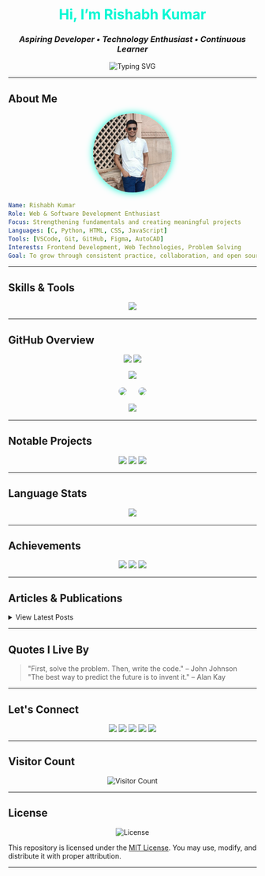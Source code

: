 <h1 align="center" style="color:#00F7D3;">Hi, I’m <span style="color:#00F7D3;">Rishabh Kumar</span></h1>
<h3 align="center"><em>Aspiring Developer • Technology Enthusiast • Continuous Learner</em></h3>
<p align="center">
  <img src="https://readme-typing-svg.demolab.com?font=Fira+Code&weight=500&duration=3000&pause=500&color=00F7D3&center=true&vCenter=true&width=600&lines=Hello,+I'm+Rishabh+Kumar;Beginner+Web+Developer;Passionate+about+learning+and+building;Exploring+Python,+JavaScript,+and+Web+Development" alt="Typing SVG" />
</p>
<hr/>

## About Me

<p align="center">
  <img src="rishabh.jpg" alt="Rishabh Kumar" width="160" style="border-radius: 50%; box-shadow: 0 0 15px #00f7d3;">
</p>

```yaml
Name: Rishabh Kumar
Role: Web & Software Development Enthusiast
Focus: Strengthening fundamentals and creating meaningful projects
Languages: [C, Python, HTML, CSS, JavaScript]
Tools: [VSCode, Git, GitHub, Figma, AutoCAD]
Interests: Frontend Development, Web Technologies, Problem Solving
Goal: To grow through consistent practice, collaboration, and open source
```

---

## Skills & Tools

<p align="center">
  <img src="https://skillicons.dev/icons?i=python,c,js,html,css,git,github,bash,vscode,flask,react,bootstrap,tailwind,nodejs,mysql,postgres,mongodb,figma,autocad,linux,windows&theme=dark" />
</p>

---

## GitHub Overview

<div align="center">
  <img height="170" src="https://github-readme-stats.vercel.app/api?username=rishabhkumaar&show_icons=true&theme=tokyonight&count_private=true" />
  <img height="170" src="https://github-readme-streak-stats.herokuapp.com/?user=rishabhkumaar&theme=tokyonight" />
  <!-- <img height="170" src="https://streak-stats.demolab.com/?user=rishabhkumaar&theme=tokyonight" /> -->
</div>

<p align="center">
  <img src="https://github-readme-activity-graph.vercel.app/graph?username=rishabhkumaar&theme=tokyo-night&area=true&hide_border=true" />
</p>

<p align="center">
  <img style="height: 200px; margin-right: 20px; border-radius: 12px;" src="https://github-stats-alpha.vercel.app/api/?username=rishabhkumaar&cc=1a1b27&tc=fff&ic=00f7d3&bc=000" />
  <img style="height: 200px; border-radius: 12px;" src="https://github-readme-stats.vercel.app/api/top-langs/?username=rishabhkumaar&layout=compact&theme=tokyonight" />
</p>

<p align="center">
  <img src="https://github-profile-trophy.vercel.app/?username=rishabhkumaar&theme=tokyonight&no-frame=true&column=6" />
</p>

---

## Notable Projects

<p align="center">
  <a href="https://github.com/rishabhkumaar/python"><img src="https://github-readme-stats.vercel.app/api/pin/?username=rishabhkumaar&repo=python&theme=tokyonight" /></a>
  <a href="https://github.com/rishabhkumaar/html"><img src="https://github-readme-stats.vercel.app/api/pin/?username=rishabhkumaar&repo=html&theme=tokyonight" /></a>
  <a href="https://github.com/rishabhkumaar/markdown"><img src="https://github-readme-stats.vercel.app/api/pin/?username=rishabhkumaar&repo=markdown&theme=tokyonight" /></a>
</p>

---

## Language Stats

<p align="center">
  <img src="https://github-readme-stats.vercel.app/api/top-langs/?username=rishabhkumaar&layout=compact&theme=tokyonight&langs_count=6" />
</p>

---

## Achievements

<p align="center">
  <img src="https://github-profile-summary-cards.vercel.app/api/cards/profile-details?username=rishabhkumaar&theme=tokyonight" />
  <img src="https://github-profile-summary-cards.vercel.app/api/cards/repos-per-language?username=rishabhkumaar&theme=tokyonight" />
  <img src="https://github-profile-summary-cards.vercel.app/api/cards/most-commit-language?username=rishabhkumaar&theme=tokyonight" />
</p>

---

## Articles & Publications

<details>
  <summary>View Latest Posts</summary>
  <p align="center">
    <a href="https://dev.to/rishabhkumaar"><img src="https://github-readme-medium-recent-article.vercel.app/medium/@rishabhkumaar/0" alt="Recent Article 1"></a>
    <a href="https://dev.to/rishabhkumaar"><img src="https://github-readme-medium-recent-article.vercel.app/medium/@rishabhkumaar/1" alt="Recent Article 2"></a>
  </p>
</details>

---

## Quotes I Live By

> "First, solve the problem. Then, write the code." – John Johnson  
> "The best way to predict the future is to invent it." – Alan Kay

---

## Let's Connect

<p align="center">
  <a href="https://github.com/rishabhkumaar"><img src="https://img.shields.io/badge/GitHub-rishabhkumaar-24292e?style=for-the-badge&logo=github&logoColor=white"/></a>
  <a href="https://www.linkedin.com/in/rishabhkumaar"><img src="https://img.shields.io/badge/LinkedIn-rishabhkumaar-0077b5?style=for-the-badge&logo=linkedin&logoColor=white"/></a>
  <a href="https://instagram.com/rishabhkumaaaar"><img src="https://img.shields.io/badge/Instagram-rishabhkumaaaar-e1306c?style=for-the-badge&logo=instagram&logoColor=white"/></a>
  <a href="https://www.youtube.com/@rishabhkumaar"><img src="https://img.shields.io/badge/YouTube-rishabhkumaar-ff0000?style=for-the-badge&logo=youtube&logoColor=white"/></a>
  <a href="https://leetcode.com/rishabhkumaar"><img src="https://img.shields.io/badge/LeetCode-rishabhkumaar-FFA116?style=for-the-badge&logo=leetcode&logoColor=black"/></a>
</p>

---

## Visitor Count

<p align="center">
  <img src="https://komarev.com/ghpvc/?username=rishabhkumaar&style=for-the-badge&color=29B6F6" alt="Visitor Count"/>
</p>

---

## License

<p align="center">
  <img src="https://img.shields.io/github/license/rishabhkumaar/html?style=for-the-badge&color=29B6F6" alt="License"/>
</p>

This repository is licensed under the [MIT License](LICENSE). You may use, modify, and distribute it with proper attribution.

---
